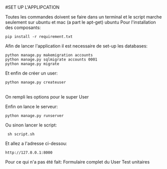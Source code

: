 #SET UP L'APPLIPCATION


Toutes les commandes doivent se faire dans un terminal et le script marche seulement sur ubuntu et mac (a part le apt-get) ubuntu
Pour l'installation des composants:
```
pip install -r requirement.txt
```

Afin de lancer l'application il est necessaire de set-up les databases:
```
python manage.py makemigration accounts
python manage.py sqlmigrate accounts 0001
python manage.py migrate
```

Et enfin de créer un user:<br />
```
python manage.py createuser
```
<br />
On rempli les options pour le super User

Enfin on lance le serveur:
```
python manage.py runserver
```

Ou sinon lancer le script:
```
 sh script.sh
 ```
 
 
Et allez a l'adresse ci-dessou:
```
http://127.0.0.1:8000
```

Pour ce qui n'a pas été fait:
Formulaire complet du User
Test unitaires